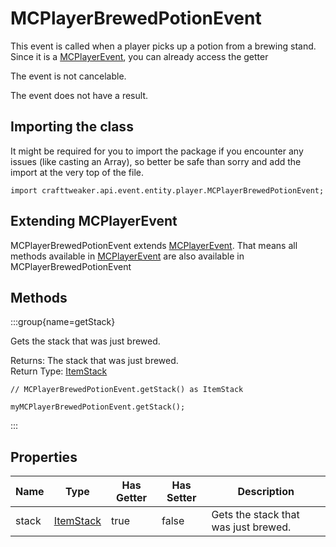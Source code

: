# MCPlayerBrewedPotionEvent

This event is called when a player picks up a potion from a brewing stand.
 Since it is a [MCPlayerEvent](/vanilla/api/event/entity/player/MCPlayerEvent), you can already access the getter

The event is not cancelable.

The event does not have a result.

## Importing the class

It might be required for you to import the package if you encounter any issues (like casting an Array), so better be safe than sorry and add the import at the very top of the file.
```zenscript
import crafttweaker.api.event.entity.player.MCPlayerBrewedPotionEvent;
```


## Extending MCPlayerEvent

MCPlayerBrewedPotionEvent extends [MCPlayerEvent](/vanilla/api/event/entity/player/MCPlayerEvent). That means all methods available in [MCPlayerEvent](/vanilla/api/event/entity/player/MCPlayerEvent) are also available in MCPlayerBrewedPotionEvent

## Methods

:::group{name=getStack}

Gets the stack that was just brewed.

Returns: The stack that was just brewed.  
Return Type: [ItemStack](/vanilla/api/item/ItemStack)

```zenscript
// MCPlayerBrewedPotionEvent.getStack() as ItemStack

myMCPlayerBrewedPotionEvent.getStack();
```

:::


## Properties

| Name | Type | Has Getter | Has Setter | Description |
|------|------|------------|------------|-------------|
| stack | [ItemStack](/vanilla/api/item/ItemStack) | true | false | Gets the stack that was just brewed. |

